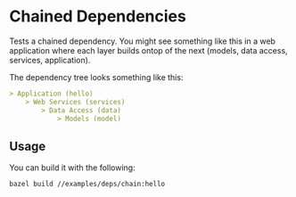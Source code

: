 # Chained Dependencies

Tests a chained dependency. You might see something like this in a web application where each layer builds ontop of the next (models, data access, services, application).

The dependency tree looks something like this:

```markdown
> Application (hello)
    > Web Services (services)
        > Data Access (data)
            > Models (model)
```

## Usage

You can build it with the following:

```bash
bazel build //examples/deps/chain:hello
```
